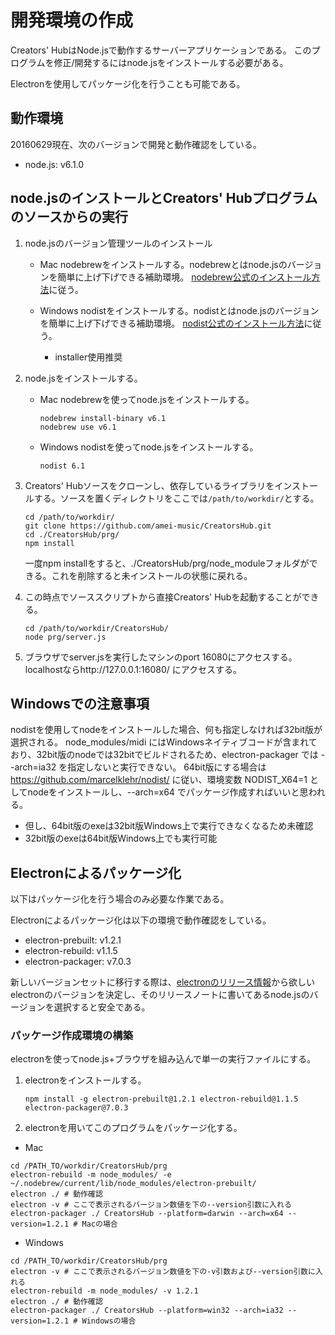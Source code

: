 # 開発環境の作成
Creators' HubはNode.jsで動作するサーバーアプリケーションである。
このプログラムを修正/開発するにはnode.jsをインストールする必要がある。

Electronを使用してパッケージ化を行うことも可能である。

## 動作環境
20160629現在、次のバージョンで開発と動作確認をしている。

- node.js: v6.1.0

## node.jsのインストールとCreators' Hubプログラムのソースからの実行

1.  node.jsのバージョン管理ツールのインストール

    - Mac
        nodebrewをインストールする。nodebrewとはnode.jsのバージョンを簡単に上げ下げできる補助環境。
        [nodebrew公式のインストール方法](https://github.com/hokaccha/nodebrew)に従う。

    - Windows
	    nodistをインストールする。nodistとはnode.jsのバージョンを簡単に上げ下げできる補助環境。
        [nodist公式のインストール方法](https://github.com/marcelklehr/nodist/)に従う。
        - installer使用推奨

2.  node.jsをインストールする。

    - Mac
        nodebrewを使ってnode.jsをインストールする。
        ```
        nodebrew install-binary v6.1
        nodebrew use v6.1
        ```

    - Windows
        nodistを使ってnode.jsをインストールする。
        ```
        nodist 6.1
        ```

3.  Creators' Hubソースをクローンし、依存しているライブラリをインストールする。ソースを置くディレクトリをここでは```/path/to/workdir/```とする。

    ```
    cd /path/to/workdir/
    git clone https://github.com/amei-music/CreatorsHub.git
    cd ./CreatorsHub/prg/
    npm install
    ```

    一度npm installをすると、./CreatorsHub/prg/node_moduleフォルダができる。これを削除すると未インストールの状態に戻れる。

4.  この時点でソーススクリプトから直接Creators' Hubを起動することができる。

    ```
    cd /path/to/workdir/CreatorsHub/
    node prg/server.js
    ```

5.  ブラウザでserver.jsを実行したマシンのport 16080にアクセスする。
    localhostならhttp://127.0.0.1:16080/ にアクセスする。

## Windowsでの注意事項

nodistを使用してnodeをインストールした場合、何も指定しなければ32bit版が選択される。
node_modules/midi にはWindowsネイティブコードが含まれており、32bit版のnodeでは32bitでビルドされるため、electron-packager では --arch=ia32 を指定しないと実行できない。
64bit版にする場合は https://github.com/marcelklehr/nodist/ に従い、環境変数 NODIST_X64=1 としてnodeをインストールし、--arch=x64 でパッケージ作成すればいいと思われる。
- 但し、64bit版のexeは32bit版Windows上で実行できなくなるため未確認
- 32bit版のexeは64bit版Windows上でも実行可能

## Electronによるパッケージ化

以下はパッケージ化を行う場合のみ必要な作業である。

Electronによるパッケージ化は以下の環境で動作確認をしている。

- electron-prebuilt: v1.2.1
- electron-rebuild: v1.1.5
- electron-packager: v7.0.3

新しいバージョンセットに移行する際は、[electronのリリース情報](https://github.com/electron/electron/releases)から欲しいelectronのバージョンを決定し、そのリリースノートに書いてあるnode.jsのバージョンを選択すると安全である。

### パッケージ作成環境の構築
electronを使ってnode.js+ブラウザを組み込んで単一の実行ファイルにする。

1.  electronをインストールする。

    ```
    npm install -g electron-prebuilt@1.2.1 electron-rebuild@1.1.5 electron-packager@7.0.3
    ```

2.  electronを用いてこのプログラムをパッケージ化する。

  - Mac
  ```
  cd /PATH_TO/workdir/CreatorsHub/prg
  electron-rebuild -m node_modules/ -e ~/.nodebrew/current/lib/node_modules/electron-prebuilt/
  electron ./ # 動作確認
  electron -v # ここで表示されるバージョン数値を下の--version引数に入れる
  electron-packager ./ CreatorsHub --platform=darwin --arch=x64 --version=1.2.1 # Macの場合
  ```

  - Windows
  ```
  cd /PATH_TO/workdir/CreatorsHub/prg
  electron -v # ここで表示されるバージョン数値を下の-v引数および--version引数に入れる
  electron-rebuild -m node_modules/ -v 1.2.1
  electron ./ # 動作確認
  electron-packager ./ CreatorsHub --platform=win32 --arch=ia32 --version=1.2.1 # Windowsの場合
  ```
